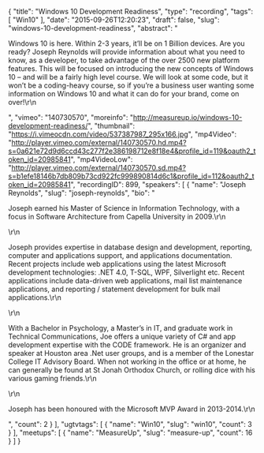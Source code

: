 {
  "title": "Windows 10 Development Readiness",
  "type": "recording",
  "tags": [
    "Win10"
  ],
  "date": "2015-09-26T12:20:23",
  "draft": false,
  "slug": "windows-10-development-readiness",
  "abstract": "<p>Windows 10 is here. Within 2-3 years, it’ll be on 1 Billion devices. Are you ready? Joseph Reynolds will provide information about what you need to know, as a developer, to take advantage of the over 2500 new platform features. This will be focused on introducing the new concepts of Windows 10 – and will be a fairly high level course. We will look at some code, but it won’t be a coding-heavy course, so if you’re a business user wanting some information on Windows 10 and what it can do for your brand, come on over!\r\n</p>",
  "vimeo": "140730570",
  "moreinfo": "http://measureup.io/windows-10-development-readiness/",
  "thumbnail": "https://i.vimeocdn.com/video/537387987_295x166.jpg",
  "mp4Video": "http://player.vimeo.com/external/140730570.hd.mp4?s=0a621e72d9d6ccd43c277f2e386198712e8f18e4&profile_id=119&oauth2_token_id=20985841",
  "mp4VideoLow": "http://player.vimeo.com/external/140730570.sd.mp4?s=b1efe18146b7db809b73cd922fc999890814d6c1&profile_id=112&oauth2_token_id=20985841",
  "recordingID": 899,
  "speakers": [
    {
      "name": "Joseph Reynolds",
      "slug": "joseph-reynolds",
      "bio": "<p>Joseph earned his Master of Science in Information Technology, with a focus in Software Architecture from Capella University in 2009.\r\n</p>\r\n<p>Joseph provides expertise in database design and development, reporting, computer and applications support, and applications documentation. Recent projects include web applications using the latest Microsoft development technologies: .NET 4.0, T-SQL, WPF, Silverlight etc. Recent applications include data-driven web applications, mail list maintenance applications, and reporting / statement development for bulk mail applications.\r\n</p>\r\n<p>With a Bachelor in Psychology, a Master’s in IT, and graduate work in Technical Communications, Joe offers a unique variety of C# and app development expertise with the CODE framework. He is an organizer and speaker at Houston area .Net user groups, and is a member of the Lonestar College IT Advisory Board.  When not working in the office or at home, he can generally be found at St Jonah Orthodox Church, or rolling dice with his various gaming friends.\r\n</p>\r\n<p>Joseph has been honoured with the Microsoft MVP Award in 2013-2014.\r\n</p>",
      "count": 2
    }
  ],
  "ugtvtags": [
    {
      "name": "Win10",
      "slug": "win10",
      "count": 3
    }
  ],
  "meetups": [
    {
      "name": "MeasureUp",
      "slug": "measure-up",
      "count": 16
    }
  ]
}